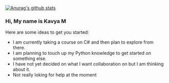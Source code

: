 [![Anurag's github stats](https://github-readme-stats.vercel.app/api?username=Zac2007)](https://github.com/anuraghazra/github-readme-stats)

### Hi, My name is Kavya M

Here are some ideas to get you started:

- I am currently taking a course on C# and then plan to explore from there.
- I am planning to touch up my Python knowledge to get started on something else.
- I have not yet decided on what I want collaboration on but I am thinking about it.
- Not really loking for help at the moment
